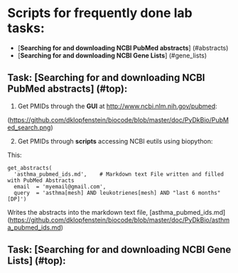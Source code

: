 # <a name=top></a>Scripts for frequently done lab tasks:

* [**Searching for and downloading NCBI PubMed abstracts**] (#abstracts)
* [**Searching for and downloading NCBI Gene Lists**] (#gene_lists)



## Task: <a name=abstracts></a>[**Searching for and downloading NCBI PubMed abstracts**] (#top):

1. Get PMIDs through the **GUI** at http://www.ncbi.nlm.nih.gov/pubmed:

(https://github.com/dklopfenstein/biocode/blob/master/doc/PyDkBio/PubMed_search.png)

2. Get PMIDs through **scripts** accessing NCBI eutils using biopython:

This:
```
get_abstracts(
  'asthma_pubmed_ids.md',    # Markdown text File written and filled with PubMed Abstracts
  email  = 'myemail@gmail.com',
  query  = 'asthma[mesh] AND leukotrienes[mesh] AND "last 6 months" [DP]')
```

Writes the abstracts into the markdown text file, [asthma_pubmed_ids.md] (https://github.com/dklopfenstein/biocode/blob/master/doc/PyDkBio/asthma_pubmed_ids.md)

## Task: <a name=gene_lists></a>[**Searching for and downloading NCBI Gene Lists**] (#top):
